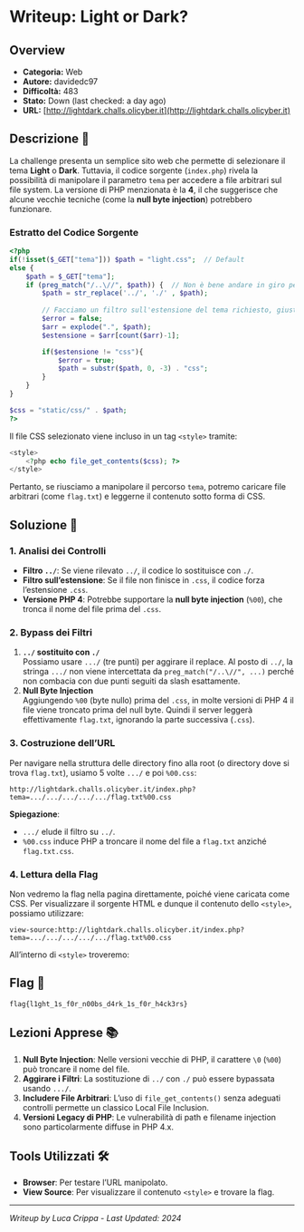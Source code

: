 # Writeup: Light or Dark?

## Overview
- **Categoria:** Web  
- **Autore:** davidedc97  
- **Difficoltà:** 483  
- **Stato:** Down (last checked: a day ago)  
- **URL:** [http://lightdark.challs.olicyber.it](http://lightdark.challs.olicyber.it)

## Descrizione 📝
La challenge presenta un semplice sito web che permette di selezionare il tema **Light** o **Dark**. Tuttavia, il codice sorgente (`index.php`) rivela la possibilità di manipolare il parametro `tema` per accedere a file arbitrari sul file system. La versione di PHP menzionata è la **4**, il che suggerisce che alcune vecchie tecniche (come la **null byte injection**) potrebbero funzionare.

### Estratto del Codice Sorgente
```php
<?php
if(!isset($_GET["tema"])) $path = "light.css";  // Default
else {
    $path = $_GET["tema"];
    if (preg_match("/..\//", $path)) {  // Non è bene andare in giro per il file system..
        $path = str_replace('../', './' , $path);
        
        // Facciamo un filtro sull'estensione del tema richiesto, giusto per sicurezza c:
        $error = false;
        $arr = explode(".", $path);
        $estensione = $arr[count($arr)-1];

        if($estensione != "css"){
            $error = true;
            $path = substr($path, 0, -3) . "css";
        }
    }
}

$css = "static/css/" . $path;
?>
```
Il file CSS selezionato viene incluso in un tag `<style>` tramite:
```php
<style>
    <?php echo file_get_contents($css); ?>
</style>
```
Pertanto, se riusciamo a manipolare il percorso `tema`, potremo caricare file arbitrari (come `flag.txt`) e leggerne il contenuto sotto forma di CSS.

## Soluzione 🎯

### 1. Analisi dei Controlli
- **Filtro `../`**: Se viene rilevato `../`, il codice lo sostituisce con `./`.  
- **Filtro sull’estensione**: Se il file non finisce in `.css`, il codice forza l’estensione `.css`.  
- **Versione PHP 4**: Potrebbe supportare la **null byte injection** (`%00`), che tronca il nome del file prima del `.css`.

### 2. Bypass dei Filtri
1. **`../` sostituito con `./`**  
   Possiamo usare `.../` (tre punti) per aggirare il replace. Al posto di `../`, la stringa `.../` non viene intercettata da `preg_match("/..\//", ...)` perché non combacia con due punti seguiti da slash esattamente.
2. **Null Byte Injection**  
   Aggiungendo `%00` (byte nullo) prima del `.css`, in molte versioni di PHP 4 il file viene troncato prima del null byte. Quindi il server leggerà effettivamente `flag.txt`, ignorando la parte successiva (`.css`).

### 3. Costruzione dell’URL
Per navigare nella struttura delle directory fino alla root (o directory dove si trova `flag.txt`), usiamo 5 volte `.../` e poi `%00.css`:
```
http://lightdark.challs.olicyber.it/index.php?tema=.../.../.../.../.../flag.txt%00.css
```
**Spiegazione**: 
- `.../` elude il filtro su `../`.  
- `%00.css` induce PHP a troncare il nome del file a `flag.txt` anziché `flag.txt.css`.

### 4. Lettura della Flag
Non vedremo la flag nella pagina direttamente, poiché viene caricata come CSS. Per visualizzare il sorgente HTML e dunque il contenuto dello `<style>`, possiamo utilizzare:
```
view-source:http://lightdark.challs.olicyber.it/index.php?tema=.../.../.../.../.../flag.txt%00.css
```
All’interno di `<style>` troveremo:

## Flag 🏁
```
flag{l1ght_1s_f0r_n00bs_d4rk_1s_f0r_h4ck3rs}
```

## Lezioni Apprese 📚
1. **Null Byte Injection**: Nelle versioni vecchie di PHP, il carattere `\0` (`%00`) può troncare il nome del file.  
2. **Aggirare i Filtri**: La sostituzione di `../` con `./` può essere bypassata usando `.../`.  
3. **Includere File Arbitrari**: L’uso di `file_get_contents()` senza adeguati controlli permette un classico Local File Inclusion.  
4. **Versioni Legacy di PHP**: Le vulnerabilità di path e filename injection sono particolarmente diffuse in PHP 4.x.

## Tools Utilizzati 🛠️
- **Browser**: Per testare l’URL manipolato.  
- **View Source**: Per visualizzare il contenuto `<style>` e trovare la flag.

---

*Writeup by Luca Crippa - Last Updated: 2024*
